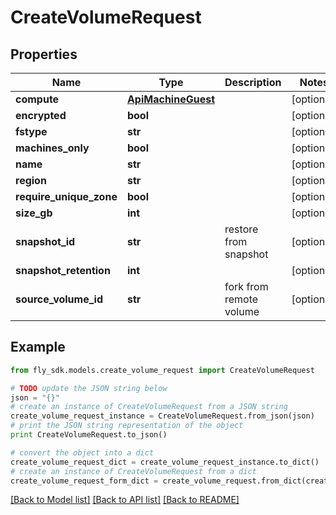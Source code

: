 # CreateVolumeRequest


## Properties

Name | Type | Description | Notes
------------ | ------------- | ------------- | -------------
**compute** | [**ApiMachineGuest**](ApiMachineGuest.md) |  | [optional] 
**encrypted** | **bool** |  | [optional] 
**fstype** | **str** |  | [optional] 
**machines_only** | **bool** |  | [optional] 
**name** | **str** |  | [optional] 
**region** | **str** |  | [optional] 
**require_unique_zone** | **bool** |  | [optional] 
**size_gb** | **int** |  | [optional] 
**snapshot_id** | **str** | restore from snapshot | [optional] 
**snapshot_retention** | **int** |  | [optional] 
**source_volume_id** | **str** | fork from remote volume | [optional] 

## Example

```python
from fly_sdk.models.create_volume_request import CreateVolumeRequest

# TODO update the JSON string below
json = "{}"
# create an instance of CreateVolumeRequest from a JSON string
create_volume_request_instance = CreateVolumeRequest.from_json(json)
# print the JSON string representation of the object
print CreateVolumeRequest.to_json()

# convert the object into a dict
create_volume_request_dict = create_volume_request_instance.to_dict()
# create an instance of CreateVolumeRequest from a dict
create_volume_request_form_dict = create_volume_request.from_dict(create_volume_request_dict)
```
[[Back to Model list]](../README.md#documentation-for-models) [[Back to API list]](../README.md#documentation-for-api-endpoints) [[Back to README]](../README.md)


